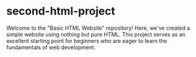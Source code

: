 # second-html-project
Welcome to the "Basic HTML Website" repository! Here, we've created a simple  website using nothing but pure HTML. This project serves as an excellent starting point for beginners who are eager to learn the fundamentals of web development.
